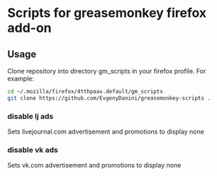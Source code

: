# Scripts for greasemonkey firefox add-on

## Usage
Clone repository into directory gm_scripts in your firefox profile.
For example:
```bash
cd ~/.mozilla/firefox/4tthpaav.default/gm_scripts
git clone https://github.com/EvgenyDanini/greasemonkey-scripts .
```

### disable lj ads
Sets livejournal.com advertisement and promotions to display none

### disable vk ads
Sets vk.com advertisement and promotions to display none